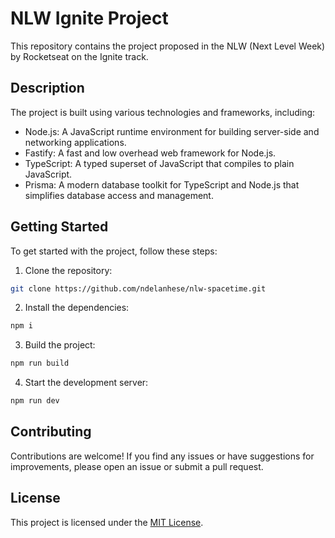 # NLW Ignite Project

This repository contains the project proposed in the NLW (Next Level Week) by Rocketseat on the Ignite track.

## Description

The project is built using various technologies and frameworks, including:

- Node.js: A JavaScript runtime environment for building server-side and networking applications.
- Fastify: A fast and low overhead web framework for Node.js.
- TypeScript: A typed superset of JavaScript that compiles to plain JavaScript.
- Prisma: A modern database toolkit for TypeScript and Node.js that simplifies database access and management.

## Getting Started

To get started with the project, follow these steps:

1. Clone the repository:

```bash
git clone https://github.com/ndelanhese/nlw-spacetime.git
```

2. Install the dependencies:

```bash
npm i
```

3. Build the project:

```bash
npm run build
```

4. Start the development server:

```bash
npm run dev
```


## Contributing

Contributions are welcome! If you find any issues or have suggestions for improvements, please open an issue or submit a pull request.

## License

This project is licensed under the [MIT License](LICENSE).
